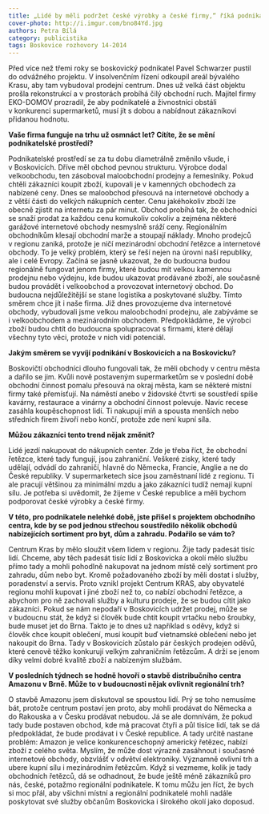 ```yaml
---
title: „Lidé by měli podržet české výrobky a české firmy,“ říká podnikatel Pavel Schwarzer
cover-photo: http://i.imgur.com/bno84Yd.jpg
authors: Petra Bílá
category: publicistika
tags: Boskovice rozhovory 14-2014
---
```


Před více než třemi roky se boskovický podnikatel Pavel Schwarzer pustil do odvážného projektu. V insolvenčním řízení odkoupil areál bývalého Krasu, aby tam vybudoval prodejní centrum. Dnes už velká část objektu prošla rekonstrukcí a v prostorách probíhá čilý obchodní ruch. Majitel firmy EKO-DOMOV prozradil, že aby podnikatelé a živnostníci obstáli v konkurenci supermarketů, musí jít s dobou a nabídnout zákazníkovi přidanou hodnotu.

**Vaše firma funguje na trhu už osmnáct let? Cítíte, že se mění podnikatelské prostředí?**

Podnikatelské prostředí se za tu dobu diametrálně změnilo všude, i v Boskovicích. Dříve měl obchod pevnou strukturu. Výrobce dodal velkoobchodu, ten zásoboval maloobchodní prodejny a řemeslníky. Pokud chtěli zákazníci koupit zboží, kupovali je v kamenných obchodech za nabízené ceny. Dnes se maloobchod přesouvá na internetové obchody a z větší části do velkých nákupních center. Cenu jakéhokoliv zboží lze obecně zjistit na internetu za pár minut. Obchod probíhá tak, že obchodníci se snaží prodat za každou cenu komukoliv cokoliv a zejména některé garážové internetové obchody nesmyslně sráží ceny. Regionálním obchodníkům klesají obchodní marže a stoupají náklady. Mnoho prodejců v regionu zaniká, protože je ničí mezinárodní obchodní řetězce a internetové obchody. To je velký problém, který se řeší nejen na úrovni naší republiky, ale i celé Evropy. Začíná se jasně ukazovat, že do budoucna budou regionálně fungovat jenom firmy, které budou mít velkou kamennou prodejnu nebo výdejnu, kde budou ukazovat prodávané zboží, ale současně budou provádět i velkoobchod a provozovat internetový obchod. Do budoucna nejdůležitější se stane logistika a poskytované služby. Tímto směrem chce jít i naše firma. Již dnes provozujeme dva internetové obchody, vybudovali jsme velkou maloobchodní prodejnu, ale zabýváme se i velkoobchodem a mezinárodním obchodem. Předpokládáme, že výrobci zboží budou chtít do budoucna spolupracovat s firmami, které dělají všechny tyto věci, protože v nich vidí potenciál.

**Jakým směrem se vyvíjí podnikání v Boskovicích a na Boskovicku?**

Boskovičtí obchodníci dlouho fungovali tak, že měli obchody v centru města a dařilo se jim. Kvůli nově postaveným supermarketům se v poslední době obchodní činnost pomalu přesouvá na okraj města, kam se některé místní firmy také přemísťují. Na náměstí anebo v židovské čtvrti se soustředí spíše kavárny, restaurace a vinárny a obchodní činnost polevuje. Navíc recese zasáhla koupěschopnost lidí. Ti nakupují míň a spousta menších nebo středních firem živoří nebo končí, protože zde není kupní síla.

**Můžou zákazníci tento trend nějak změnit?**

Lidé jezdí nakupovat do nákupních center. Zde je třeba říct, že obchodní řetězce, které tady fungují, jsou zahraniční. Veškeré zisky, které tady udělají, odvádí do zahraničí, hlavně do Německa, Francie, Anglie a ne do České republiky. V supermarketech sice jsou zaměstnaní lidé z regionu. Ti ale pracují většinou za minimální mzdu a jako zákazníci tudíž nemají kupní sílu. Je potřeba si uvědomit, že žijeme v České republice a měli bychom podporovat české výrobky a české firmy.

**V této, pro podnikatele nelehké době, jste přišel s projektem obchodního centra, kde by se pod jednou střechou soustředilo několik obchodů nabízejících sortiment pro byt, dům a zahradu. Podařilo se vám to?**

Centrum Kras by mělo sloužit všem lidem v regionu. Žije tady padesát tisíc lidí. Chceme, aby těch padesát tisíc lidí z Boskovicka a okolí mělo službu přímo tady a mohli pohodlně nakupovat na jednom místě celý sortiment pro zahradu, dům nebo byt. Kromě požadovaného zboží by měli dostat i služby, poradenství a servis. Proto vznikl projekt Centrum KRAS, aby obyvatelé regionu mohli kupovat i jiné zboží než to, co nabízí obchodní řetězce, a abychom pro ně zachovali služby a kulturu prodeje, že se budou cítit jako zákazníci. Pokud se nám nepodaří v Boskovicích udržet prodej, může se v budoucnu stát, že když si člověk bude chtít koupit vrtačku nebo šroubky, bude muset jet do Brna. Takto je to dnes už například s oděvy, když si člověk chce koupit oblečení, musí koupit buď vietnamské oblečení nebo jet nakoupit do Brna. Tady v Boskovicích zůstalo pár českých prodejen oděvů, které cenově těžko konkurují velkým zahraničním řetězcům. A drží se jenom díky velmi dobré kvalitě zboží a nabízeným službám.

**V posledních týdnech se hodně hovoří o stavbě distribučního centra Amazonu v Brně. Může to v budoucnosti nějak ovlivnit regionální trh?**

O stavbě Amazonu jsem diskutoval se spoustou lidí. Prý se toho nemusíme bát, protože centrum postaví jen proto, aby mohli prodávat do Německa a do Rakouska a v Česku prodávat nebudou. Já se ale domnívám, že pokud tady bude postaven obchod, kde má pracovat čtyři a půl tisíce lidí, tak se dá předpokládat, že bude prodávat i v České republice. A tady určitě nastane problém: Amazon je velice konkurenceschopný americký řetězec, nabízí zboží z celého světa. Myslím, že může dost výrazně zasáhnout i současné internetové obchody, obzvlášť v odvětví elektroniky. Významně ovlivní trh a ubere kupní sílu i mezinárodním řetězcům. Když si vezmeme, kolik je tady obchodních řetězců, dá se odhadnout, že bude ještě méně zákazníků pro nás, české, potažmo regionální podnikatele. K tomu můžu jen říct, že bych si moc přál, aby všichni místní a regionální podnikatelé mohli nadále poskytovat své služby občanům Boskovicka i širokého okolí jako doposud.